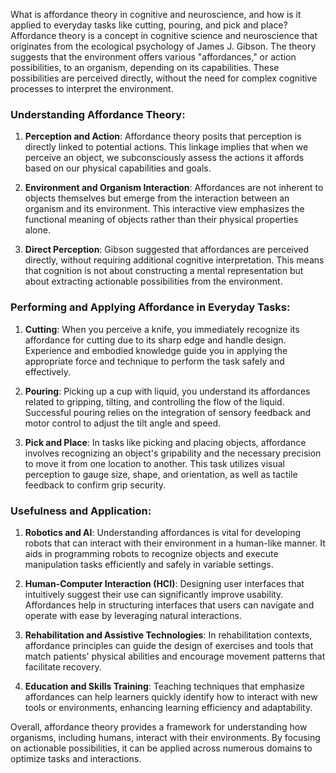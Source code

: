 What is affordance theory in cognitive and neuroscience, and how is it applied to everyday tasks like cutting, pouring, and pick and place?Affordance theory is a concept in cognitive science and neuroscience that originates from the ecological psychology of James J. Gibson. The theory suggests that the environment offers various "affordances," or action possibilities, to an organism, depending on its capabilities. These possibilities are perceived directly, without the need for complex cognitive processes to interpret the environment.

### Understanding Affordance Theory:

1. **Perception and Action**: Affordance theory posits that perception is directly linked to potential actions. This linkage implies that when we perceive an object, we subconsciously assess the actions it affords based on our physical capabilities and goals.

2. **Environment and Organism Interaction**: Affordances are not inherent to objects themselves but emerge from the interaction between an organism and its environment. This interactive view emphasizes the functional meaning of objects rather than their physical properties alone.

3. **Direct Perception**: Gibson suggested that affordances are perceived directly, without requiring additional cognitive interpretation. This means that cognition is not about constructing a mental representation but about extracting actionable possibilities from the environment.

### Performing and Applying Affordance in Everyday Tasks:

1. **Cutting**: When you perceive a knife, you immediately recognize its affordance for cutting due to its sharp edge and handle design. Experience and embodied knowledge guide you in applying the appropriate force and technique to perform the task safely and effectively.

2. **Pouring**: Picking up a cup with liquid, you understand its affordances related to gripping, tilting, and controlling the flow of the liquid. Successful pouring relies on the integration of sensory feedback and motor control to adjust the tilt angle and speed.

3. **Pick and Place**: In tasks like picking and placing objects, affordance involves recognizing an object's gripability and the necessary precision to move it from one location to another. This task utilizes visual perception to gauge size, shape, and orientation, as well as tactile feedback to confirm grip security.

### Usefulness and Application:

1. **Robotics and AI**: Understanding affordances is vital for developing robots that can interact with their environment in a human-like manner. It aids in programming robots to recognize objects and execute manipulation tasks efficiently and safely in variable settings.
   
2. **Human-Computer Interaction (HCI)**: Designing user interfaces that intuitively suggest their use can significantly improve usability. Affordances help in structuring interfaces that users can navigate and operate with ease by leveraging natural interactions.

3. **Rehabilitation and Assistive Technologies**: In rehabilitation contexts, affordance principles can guide the design of exercises and tools that match patients' physical abilities and encourage movement patterns that facilitate recovery.

4. **Education and Skills Training**: Teaching techniques that emphasize affordances can help learners quickly identify how to interact with new tools or environments, enhancing learning efficiency and adaptability.

Overall, affordance theory provides a framework for understanding how organisms, including humans, interact with their environments. By focusing on actionable possibilities, it can be applied across numerous domains to optimize tasks and interactions.